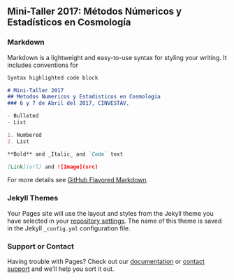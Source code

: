 ## Mini-Taller 2017: Métodos Númericos y Estadísticos en Cosmología


### Markdown

Markdown is a lightweight and easy-to-use syntax for styling your writing. It includes conventions for

```markdown
Syntax highlighted code block

# Mini-Taller 2017
## Metodos Numericos y Estadisticos en Cosmologia 
### 6 y 7 de Abril del 2017, CINVESTAV.

- Bulleted
- List

1. Numbered
2. List

**Bold** and _Italic_ and `Code` text

[Link](url) and ![Image](src)
```

For more details see [GitHub Flavored Markdown](https://guides.github.com/features/mastering-markdown/).

### Jekyll Themes

Your Pages site will use the layout and styles from the Jekyll theme you have selected in your [repository settings](https://github.com/Mini-Taller/Mini-taller.github.io/settings). The name of this theme is saved in the Jekyll `_config.yml` configuration file.

### Support or Contact

Having trouble with Pages? Check out our [documentation](https://help.github.com/categories/github-pages-basics/) or [contact support](https://github.com/contact) and we’ll help you sort it out.
